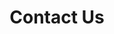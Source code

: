 ---
title: "Contact Us"
page_header_bg: "images/bg/section-bg5.jpg"
description: "This is meta description"
layout: "contact"
draft: false

##################### contact form ################
contact:
  subtitle : "Send a message"
  title : "Contact Form"
  form_action: https://formspree.io/f/xqkngggy
  contact_topics:
  - "Crypto Consulting"
  - "Web3 Development"
  - "Stake Node Operator"
  - "Sycamore Tax"
  - "Devops Support"


####################### map ######################
map:
  enable : true
  gmap_api : "https://maps.googleapis.com/maps/api/js?key=AIzaSyCcABaamniA6OL5YvYSpB3pFMNrXwXnLwU&libraries=places"
  map_latitude : "39.2096698"
  map_longitude : "-76.8625557"
  # map_marker : "images/marker.png"
  
##################### branch ######################
branch:
  enable : false
  branch_office:
  # branch office loop
  - title : "Corporate Office"
    info:
    # branch information loop
    - label : "North Main Street,Brooklyn Australia"
      icon : "ti-location-pin" # here we use themify icon pack : https://themify.me/themify-icons
      
    # branch information loop
    - label : "Email: contact@mail.com"
      icon : "ti-email" # here we use themify icon pack : https://themify.me/themify-icons
      
    # branch information loop
    - label : "Phone:+88 01672 506 744"
      icon : "ti-mobile" # here we use themify icon pack : https://themify.me/themify-icons

        
  # branch office loop
  - title : "USA Location"
    info:
    # branch information loop
    - label : "North Main Street,Brooklyn Australia"
      icon : "ti-location-pin" # here we use themify icon pack : https://themify.me/themify-icons
      
    # branch information loop
    - label : "Email: contact@mail.com"
      icon : "ti-email" # here we use themify icon pack : https://themify.me/themify-icons
      
    # branch information loop
    - label : "Phone:+88 01672 506 744"
      icon : "ti-mobile" # here we use themify icon pack : https://themify.me/themify-icons

        
  # branch office loop
  - title : "Europe"
    info:
    # branch information loop
    - label : "North Main Street,Brooklyn Australia"
      icon : "ti-location-pin" # here we use themify icon pack : https://themify.me/themify-icons
      
    # branch information loop
    - label : "Email: contact@mail.com"
      icon : "ti-email" # here we use themify icon pack : https://themify.me/themify-icons
      
    # branch information loop
    - label : "Phone:+88 01672 506 744"
      icon : "ti-mobile" # here we use themify icon pack : https://themify.me/themify-icons
      
---